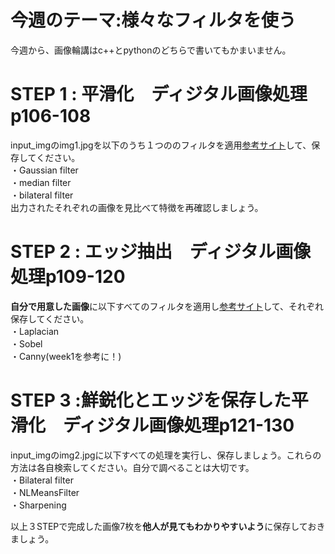 # 今週のテーマ:様々なフィルタを使う
今週から、画像輪講はc++とpythonのどちらで書いてもかまいません。

# STEP 1 : 平滑化　ディジタル画像処理p106-108
input_imgのimg1.jpgを以下のうち１つののフィルタを適用[参考サイト](https://qiita.com/shoku-pan/items/07ec25f1d50629fed698)して、保存してください。<br>
・Gaussian filter<br>
・median filter<br>
・bilateral filter<br>
出力されたそれぞれの画像を見比べて特徴を再確認しましょう。

# STEP 2 : エッジ抽出　ディジタル画像処理p109-120
**自分で用意した画像**に以下すべてのフィルタを適用し[参考サイト](https://qiita.com/watalucky/items/915eef6b79f8b9b69483)して、それぞれ保存してください。<br>
・Laplacian<br>
・Sobel<br>
・Canny(week1を参考に！)

# STEP 3 :鮮鋭化とエッジを保存した平滑化　ディジタル画像処理p121-130
input_imgのimg2.jpgに以下すべての処理を実行し、保存しましょう。これらの方法は各自検索してください。自分で調べることは大切です。<br>
・Bilateral filter<br>
・NLMeansFilter<br>
・Sharpening<br>

以上３STEPで完成した画像7枚を**他人が見てもわかりやすいよう**に保存しておきましょう。
